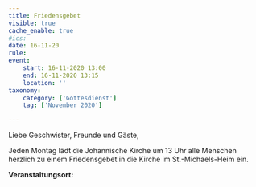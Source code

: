 ```yaml
---
title: Friedensgebet
visible: true
cache_enable: true
#ics: 
date: 16-11-20
rule: 
event:
	start: 16-11-2020 13:00
	end: 16-11-2020 13:15
	location: ''
taxonomy:
	category: ['Gottesdienst']
	tag: ['November 2020']

---
```

Liebe Geschwister, Freunde und Gäste,

Jeden Montag lädt die Johannische Kirche um 13 Uhr alle Menschen herzlich zu einem Friedensgebet in die Kirche im St.-Michaels-Heim ein.



**Veranstaltungsort:** 

